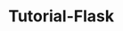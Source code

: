 # Tutorial-Flask

<!-- Para crear un entorno virtual, desde la carpeta del proyecto usar el comando:
python -m venv .venv

Para activar el entorno virtual, desde la carpeta del proyecto usar el comando:
source .venv/bin/activate

Para instalar el flask (en el entorno virtual, después de activarlo) usar el comando:
pip install flask 

Para verificar si está instalado el flask usar el comando: 
flask --version
-->

